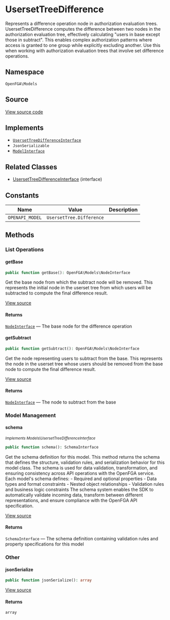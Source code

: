 # UsersetTreeDifference

Represents a difference operation node in authorization evaluation trees. UsersetTreeDifference computes the difference between two nodes in the authorization evaluation tree, effectively calculating &quot;users in base except those in subtract&quot;. This enables complex authorization patterns where access is granted to one group while explicitly excluding another. Use this when working with authorization evaluation trees that involve set difference operations.

## Namespace

`OpenFGA\Models`

## Source

[View source code](https://github.com/evansims/openfga-php/blob/main/src/Models/UsersetTreeDifference.php)

## Implements

* [`UsersetTreeDifferenceInterface`](UsersetTreeDifferenceInterface.md)
* `JsonSerializable`
* [`ModelInterface`](ModelInterface.md)

## Related Classes

* [UsersetTreeDifferenceInterface](Models/UsersetTreeDifferenceInterface.md) (interface)

## Constants

| Name            | Value                    | Description |
| --------------- | ------------------------ | ----------- |
| `OPENAPI_MODEL` | `UsersetTree.Difference` |             |

## Methods

### List Operations

#### getBase

```php
public function getBase(): OpenFGA\Models\NodeInterface

```

Get the base node from which the subtract node will be removed. This represents the initial node in the userset tree from which users will be subtracted to compute the final difference result.

[View source](https://github.com/evansims/openfga-php/blob/main/src/Models/UsersetTreeDifference.php#L56)

#### Returns

[`NodeInterface`](NodeInterface.md) — The base node for the difference operation

#### getSubtract

```php
public function getSubtract(): OpenFGA\Models\NodeInterface

```

Get the node representing users to subtract from the base. This represents the node in the userset tree whose users should be removed from the base node to compute the final difference result.

[View source](https://github.com/evansims/openfga-php/blob/main/src/Models/UsersetTreeDifference.php#L65)

#### Returns

[`NodeInterface`](NodeInterface.md) — The node to subtract from the base

### Model Management

#### schema

*<small>Implements Models\UsersetTreeDifferenceInterface</small>*

```php
public function schema(): SchemaInterface

```

Get the schema definition for this model. This method returns the schema that defines the structure, validation rules, and serialization behavior for this model class. The schema is used for data validation, transformation, and ensuring consistency across API operations with the OpenFGA service. Each model&#039;s schema defines: - Required and optional properties - Data types and format constraints - Nested object relationships - Validation rules and business logic constraints The schema system enables the SDK to automatically validate incoming data, transform between different representations, and ensure compliance with the OpenFGA API specification.

[View source](https://github.com/evansims/openfga-php/blob/main/src/Models/ModelInterface.php#L52)

#### Returns

`SchemaInterface` — The schema definition containing validation rules and property specifications for this model

### Other

#### jsonSerialize

```php
public function jsonSerialize(): array

```

[View source](https://github.com/evansims/openfga-php/blob/main/src/Models/UsersetTreeDifference.php#L74)

#### Returns

`array`
